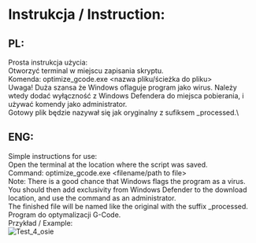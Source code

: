 # Instrukcja / Instruction:
## PL:
Prosta instrukcja użycia:\
Otworzyć terminal w miejscu zapisania skryptu.\
Komenda: optimize_gcode.exe <nazwa pliku/ścieżka do pliku>\
Uwaga! Duża szansa że Windows oflaguje program jako wirus. Należy wtedy dodać wyłączność z Windows Defendera do miejsca pobierania, i używać komendy jako administrator.\
Gotowy plik będzie nazywał się jak oryginalny z sufiksem _processed.\
## ENG:
Simple instructions for use:\
Open the terminal at the location where the script was saved.\
Command: optimize_gcode.exe <filename/path to file>\
Note: There is a good chance that Windows flags the program as a virus. You should then add exclusivity from Windows Defender to the download location, and use the command as an administrator.\
The finished file will be named like the original with the suffix _processed.\
Program do optymalizacji G-Code.\
Przykład / Example:\
![Test_4_osie](https://github.com/user-attachments/assets/b1a8e032-fcfa-4836-8f5c-b1353b14721d)
